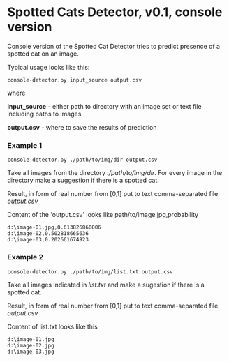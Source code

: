 # Spotted Cats Detector, v0.1, console version

Console version of the Spotted Cat Detector tries to predict presence of a spotted cat on an image.

Typical usage looks like this:


    console-detector.py input_source output.csv

where


**input_source**	- either path to directory with an image set or text file including paths to images

**output.csv**		- where to save the results of prediction


### Example 1

    console-detector.py ./path/to/img/dir output.csv

Take all images from the directory _./path/to/img/dir_. For every image in the directory make a suggestion if there is a spotted cat.

Result, in form of real number from [0,1] put to text comma-separated file _output.csv_
		
Content of the 'output.csv' looks like path/to/image.jpg,probability
		
	d:\image-01.jpg,0.613826860006
	d:\image-02,0.502818665636
	d:\image-03,0.202661674923

### Example 2

    console-detector.py ./path/to/img/list.txt output.csv

Take all images indicated in _list.txt_ and make a sugestion if there is a spotted cat.

Result, in form of real number from [0,1] put to text comma-separated file _output.csv_
		
Content of list.txt looks like this
			
	d:\image-01.jpg
	d:\image-02.jpg
	d:\image-03.jpg

